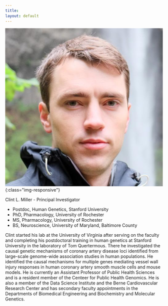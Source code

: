 ```yaml
---
title: 
layout: default
---
```


![clint photo](/images/clintphoto.jpg){:class="img-responsive"}

Clint L. Miller - Principal Investigator
* Postdoc, Human Genetics, Stanford University 
* PhD, Pharmacology, University of Rochester
* MS, Pharmacology, University of Rochester
* BS, Neuroscience, University of Maryland, Baltimore County

Clint started his lab at the University of Virginia after serving on the faculty and completing his postdoctoral training in human genetics at Stanford University in the laboratory of Tom Quertermous. There he investigated the causal genetic mechanisms of coronary artery disease loci identified from large-scale genome-wide association studies in human populations. He identified the causal mechanisms for multiple genes mediating vessel wall injury responses in human coronary artery smooth muscle cells and mouse models. He is currently an Assistant Professor of Public Health Sciences and is a resident member of the Centeer for Public Health Genomics. He is also a member of the Data Science Institute and the Berne Cardiovascular Research Center and has secondary faculty appointments in the Departments of Biomedical Engineering and Biochemistry and Molecular Genetics.

